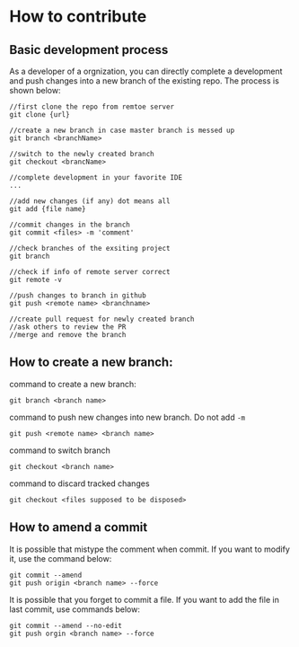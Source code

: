 # How to contribute
## Basic development process
As a developer of a orgnization, you can directly complete a development and push changes into a new branch of the existing repo. The process is shown below:

```
//first clone the repo from remtoe server
git clone {url}

//create a new branch in case master branch is messed up
git branch <branchName>

//switch to the newly created branch
git checkout <brancName>

//complete development in your favorite IDE
...

//add new changes (if any) dot means all
git add {file name}

//commit changes in the branch
git commit <files> -m 'comment' 

//check branches of the exsiting project
git branch          

//check if info of remote server correct
git remote -v

//push changes to branch in github
git push <remote name> <branchname>

//create pull request for newly created branch
//ask others to review the PR
//merge and remove the branch
```

## How to create a new branch:  
command to create a new branch:  
```
git branch <branch name>
```
command to push new changes into new branch. Do not add `-m` 
```
git push <remote name> <branch name>
```
command to switch branch
```
git checkout <branch name>
```
command to discard tracked changes
```
git checkout <files supposed to be disposed>
```

## How to amend a commit
It is possible that mistype the comment when commit. If you want to modify it, use the command below:
```
git commit --amend 
git push origin <branch name> --force
```
It is possible that you forget to commit a file. If you want to add the file in last commit, use commands below:
```
git commit --amend --no-edit
git push orgin <branch name> --force
```
